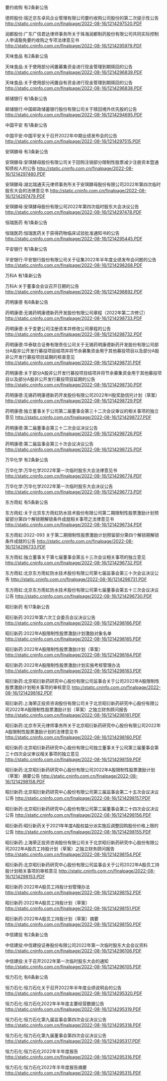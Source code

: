 要约收购 有2条新公告 

德邦股份:宿迁京东卓风企业管理有限公司要约收购公司股份的第二次提示性公告 http://static.cninfo.com.cn/finalpage/2022-08-16/1214297520.PDF 

润都股份:广东广信君达律师事务所关于珠海润都制药股份有限公司共同实际控制人申请豁免要约收购之专项法律意见书 http://static.cninfo.com.cn/finalpage/2022-08-16/1214295979.PDF 

天味食品 有2条新公告 

天味食品:关于使用部分闲置募集资金进行现金管理到期赎回的公告 http://static.cninfo.com.cn/finalpage/2022-08-16/1214296839.PDF 

天味食品:关于使用部分闲置自有资金进行现金管理到期赎回的公告 http://static.cninfo.com.cn/finalpage/2022-08-16/1214296838.PDF 

邮储银行 有1条新公告 

邮储银行:中国邮政储蓄银行股份有限公司关于赎回境外优先股的公告 http://static.cninfo.com.cn/finalpage/2022-08-16/1214294695.PDF 

中国平安 有1条新公告 

中国平安:中国平安关于召开2022年中期业绩发布会的公告 http://static.cninfo.com.cn/finalpage/2022-08-16/1214297515.PDF 

安琪酵母 有3条新公告 

安琪酵母:安琪酵母股份有限公司关于回购注销部分限制性股票减少注册资本暨通知债权人的公告 http://static.cninfo.com.cn/finalpage/2022-08-16/1214297480.PDF 

安琪酵母:湖北瑞通天元律师事务所关于安琪酵母股份有限公司2022年第四次临时股东大会的法律意见书 http://static.cninfo.com.cn/finalpage/2022-08-16/1214297479.PDF 

安琪酵母:安琪酵母股份有限公司2022年第四次临时股东大会决议公告 http://static.cninfo.com.cn/finalpage/2022-08-16/1214297478.PDF 

恒瑞医药 有1条新公告 

恒瑞医药:恒瑞医药关于获得药物临床试验批准通知书的公告 http://static.cninfo.com.cn/finalpage/2022-08-16/1214295445.PDF 

平安银行 有1条新公告 

平安银行:平安银行股份有限公司关于征集2022年半年度业绩发布会问题的公告 http://static.cninfo.com.cn/finalpage/2022-08-16/1214298268.PDF 

万科A 有1条新公告 

万科A:关于董事会会议召开日期的公告 http://static.cninfo.com.cn/finalpage/2022-08-16/1214298892.PDF 

药明康德 有8条新公告 

药明康德:无锡药明康德新药开发股份有限公司章程（2022年第二次修订） http://static.cninfo.com.cn/finalpage/2022-08-16/1214298733.PDF 

药明康德:关于变更公司注册资本并修改公司章程的公告 http://static.cninfo.com.cn/finalpage/2022-08-16/1214298732.PDF 

药明康德:华泰联合证券有限责任公司关于无锡药明康德新药开发股份有限公司部分A股非公开发行募投项目结项并将节余募集资金用于其他募投项目以及部分A股非公开发行募投项目延期的核查意见 http://static.cninfo.com.cn/finalpage/2022-08-16/1214298731.PDF 

药明康德:关于部分A股非公开发行募投项目结项并将节余募集资金用于其他募投项目以及部分A股非公开发行募投项目延期的公告 http://static.cninfo.com.cn/finalpage/2022-08-16/1214298730.PDF 

药明康德:无锡药明康德新药开发股份有限公司2022年H股奖励信托计划（草案） http://static.cninfo.com.cn/finalpage/2022-08-16/1214298729.PDF 

药明康德:独立董事关于公司第二届董事会第三十二次会议审议的相关事项的独立意见 http://static.cninfo.com.cn/finalpage/2022-08-16/1214298727.PDF 

药明康德:第二届董事会第三十二次会议决议公告 http://static.cninfo.com.cn/finalpage/2022-08-16/1214298726.PDF 

药明康德:第二届监事会第三十次会议决议公告 http://static.cninfo.com.cn/finalpage/2022-08-16/1214298725.PDF 

万华化学 有2条新公告 

万华化学:万华化学2022年第一次临时股东大会法律意见书 http://static.cninfo.com.cn/finalpage/2022-08-16/1214296774.PDF 

万华化学:万华化学2022年第一次临时股东大会决议公告 http://static.cninfo.com.cn/finalpage/2022-08-16/1214296773.PDF 

东方雨虹 有5条新公告 

东方雨虹:关于北京东方雨虹防水技术股份有限公司第二期限制性股票激励计划预留部分第四个解锁期解锁条件成就相关事项之法律意见书 http://static.cninfo.com.cn/finalpage/2022-08-16/1214296734.PDF 

东方雨虹:2022-093 关于第二期限制性股票激励计划预留部分第四个解锁期解锁条件成就的公告 http://static.cninfo.com.cn/finalpage/2022-08-16/1214296733.PDF 

东方雨虹:独立董事关于第七届董事会第五十三次会议相关事项的独立意见 http://static.cninfo.com.cn/finalpage/2022-08-16/1214296732.PDF 

东方雨虹:北京东方雨虹防水技术股份有限公司第七届监事会第三十次会议决议公告 http://static.cninfo.com.cn/finalpage/2022-08-16/1214296731.PDF 

东方雨虹:北京东方雨虹防水技术股份有限公司第七届董事会第五十三次会议决议公告 http://static.cninfo.com.cn/finalpage/2022-08-16/1214296730.PDF 

昭衍新药 有17条新公告 

昭衍新药:2022年第六次工会委员会议决议公告 http://static.cninfo.com.cn/finalpage/2022-08-16/1214298166.PDF 

昭衍新药:2022年A股限制性股票激励计划激励对象名单 http://static.cninfo.com.cn/finalpage/2022-08-16/1214298165.PDF 

昭衍新药:2022年A股限制性股票激励计划（草案） http://static.cninfo.com.cn/finalpage/2022-08-16/1214298164.PDF 

昭衍新药:2022年A股限制性股票激励计划实施考核管理办法 http://static.cninfo.com.cn/finalpage/2022-08-16/1214298163.PDF 

昭衍新药:北京昭衍新药研究中心股份有限公司监事会关于公司2022年A股限制性股票激励计划相关事项的审核意见 http://static.cninfo.com.cn/finalpage/2022-08-16/1214298162.PDF 

昭衍新药:上海荣正投资咨询股份有限公司关于北京昭衍新药研究中心股份有限公司2022年A股限制性股票激励计划（草案）之独立财务顾问报告 http://static.cninfo.com.cn/finalpage/2022-08-16/1214298161.PDF 

昭衍新药:北京市天元律师事务所关于北京昭衍新药研究中心股份有限公司2022年A股限制性股票激励计划的法律意见书 http://static.cninfo.com.cn/finalpage/2022-08-16/1214298160.PDF 

昭衍新药:北京昭衍新药研究中心股份有限公司独立董事关于公司第三届董事会第三十四次会议审议相关事项的独立意见 http://static.cninfo.com.cn/finalpage/2022-08-16/1214298159.PDF 

昭衍新药:北京昭衍新药研究中心股份有限公司2022年A股限制性股票激励计划（草案）摘要公告 http://static.cninfo.com.cn/finalpage/2022-08-16/1214298158.PDF 

昭衍新药:北京昭衍新药研究中心股份有限公司第三届监事会第二十五次会议决议公告 http://static.cninfo.com.cn/finalpage/2022-08-16/1214298157.PDF 

昭衍新药:北京昭衍新药研究中心股份有限公司第三届董事会第三十四次会议决议公告 http://static.cninfo.com.cn/finalpage/2022-08-16/1214298156.PDF 

昭衍新药:昭衍新药关于2021年年度A股权益分派实施后调整回购股份价格上限的公告 http://static.cninfo.com.cn/finalpage/2022-08-16/1214298155.PDF 

昭衍新药:上海荣正投资咨询股份有限公司关于北京昭衍新药研究中心股份有限公司2022年A股员工持股计划（草案）之独立财务顾问报告 http://static.cninfo.com.cn/finalpage/2022-08-16/1214298154.PDF 

昭衍新药:北京昭衍新药研究中心股份有限公司监事会关于公司2022年A股员工持股计划相关事项的审核意见 http://static.cninfo.com.cn/finalpage/2022-08-16/1214298153.PDF 

昭衍新药:2022年A股员工持股计划管理办法 http://static.cninfo.com.cn/finalpage/2022-08-16/1214298152.PDF 

昭衍新药:2022年A股员工持股计划（草案） http://static.cninfo.com.cn/finalpage/2022-08-16/1214298151.PDF 

昭衍新药:2022年A股员工持股计划（草案）摘要 http://static.cninfo.com.cn/finalpage/2022-08-16/1214298150.PDF 

中信建投 有2条新公告 

中信建投:中信建投证券股份有限公司2022年第一次临时股东大会会议资料 http://static.cninfo.com.cn/finalpage/2022-08-16/1214296106.PDF 

中信建投:关于召开2022年第一次临时股东大会的通知 http://static.cninfo.com.cn/finalpage/2022-08-16/1214296105.PDF 

恒力石化 有6条新公告 

恒力石化:恒力石化关于召开2022年半年度业绩说明会的公告 http://static.cninfo.com.cn/finalpage/2022-08-16/1214295320.PDF 

恒力石化:恒力石化2022年半年度主要经营数据公告 http://static.cninfo.com.cn/finalpage/2022-08-16/1214295319.PDF 

恒力石化:恒力石化第九届监事会第四次会议决议公告 http://static.cninfo.com.cn/finalpage/2022-08-16/1214295318.PDF 

恒力石化:恒力石化第九届董事会第四次会议决议公告 http://static.cninfo.com.cn/finalpage/2022-08-16/1214295317.PDF 

恒力石化:恒力石化2022年半年度报告 http://static.cninfo.com.cn/finalpage/2022-08-16/1214295316.PDF 

恒力石化:恒力石化2022年半年度报告摘要 http://static.cninfo.com.cn/finalpage/2022-08-16/1214295315.PDF 

